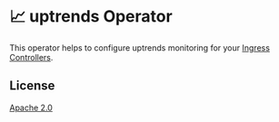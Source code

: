 # :chart_with_upwards_trend: uptrends Operator

This operator helps to configure uptrends monitoring for your [Ingress Controllers](https://kubernetes.io/docs/concepts/services-networking/ingress-controllers/).

## License

[Apache 2.0](/LICENSE)

